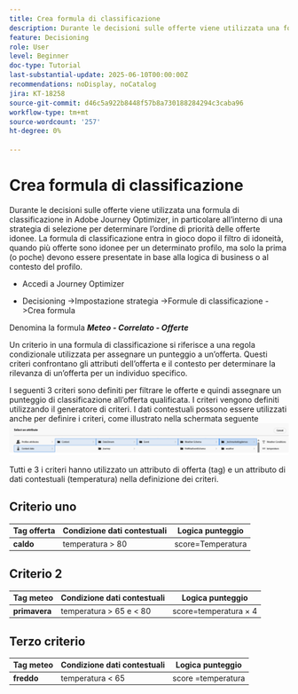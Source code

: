 ```yaml
---
title: Crea formula di classificazione
description: Durante le decisioni sulle offerte viene utilizzata una formula di classificazione in Adobe Journey Optimizer, in particolare all’interno di una strategia di selezione per determinare l’ordine di priorità delle offerte idonee.
feature: Decisioning
role: User
level: Beginner
doc-type: Tutorial
last-substantial-update: 2025-06-10T00:00:00Z
recommendations: noDisplay, noCatalog
jira: KT-18258
source-git-commit: d46c5a922b8448f57b8a730188284294c3caba96
workflow-type: tm+mt
source-wordcount: '257'
ht-degree: 0%

---
```


# Crea formula di classificazione

Durante le decisioni sulle offerte viene utilizzata una formula di classificazione in Adobe Journey Optimizer, in particolare all’interno di una strategia di selezione per determinare l’ordine di priorità delle offerte idonee. La formula di classificazione entra in gioco dopo il filtro di idoneità, quando più offerte sono idonee per un determinato profilo, ma solo la prima (o poche) devono essere presentate in base alla logica di business o al contesto del profilo.

* Accedi a Journey Optimizer

* Decisioning ->Impostazione strategia ->Formule di classificazione ->Crea formula

Denomina la formula _**Meteo - Correlato - Offerte**_



Un criterio in una formula di classificazione si riferisce a una regola condizionale utilizzata per assegnare un punteggio a un’offerta. Questi criteri confrontano gli attributi dell’offerta e il contesto per determinare la rilevanza di un’offerta per un individuo specifico.

I seguenti 3 criteri sono definiti per filtrare le offerte e quindi assegnare un punteggio di classificazione all’offerta qualificata. I criteri vengono definiti utilizzando il generatore di criteri. I dati contestuali possono essere utilizzati anche per definire i criteri, come illustrato nella schermata seguente
![contxt-data](assets/context-data.png)

Tutti e 3 i criteri hanno utilizzato un attributo di offerta (tag) e un attributo di dati contestuali (temperatura) nella definizione dei criteri.

## Criterio uno

| **Tag offerta** | **Condizione dati contestuali** | **Logica punteggio** |
|------------------|---------------------|-------------------------------------|
| **caldo** | temperatura > 80 | score=Temperatura |


## Criterio 2

| **Tag meteo** | **Condizione dati contestuali** | **Logica punteggio** |
|------------------|---------------------------|----------------------------------------------|
| **primavera** | temperatura > 65 e &lt; 80 | score=temperatura × 4 |

## Terzo criterio

| **Tag meteo** | **Condizione dati contestuali** | **Logica punteggio** |
|------------------|---------------------------|----------------------------------------------|
| **freddo** | temperatura &lt; 65 | score =temperatura |
